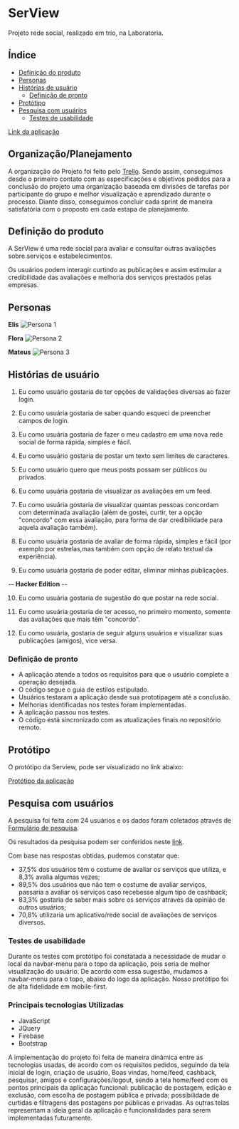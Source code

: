 # SerView
Projeto rede social, realizado em trio, na Laboratoria.

## Índice

* [Definição do produto](#definição-do-produto)
* [Personas](#personas)
* [Histórias de usuário](#Histórias-de-usuário)
  * [Definição de pronto](#Definição-de-pronto)
* [Protótipo](#protótipo)
* [Pesquisa com usuários](#Pesquisa-com-usuários)
  * [Testes de usabilidade](#testes-de-usabilidade)

[Link da aplicação](https://timecast-1557870834786.firebaseapp.com/)

## Organização/Planejamento

A organização do Projeto foi feito pelo [Trello](https://trello.com/b/qOxnn2Hn/rede-social). Sendo assim, conseguimos desde o primeiro contato com as especificações e objetivos pedidos para a conclusão do projeto uma organização baseada em divisões de tarefas por participante do grupo e melhor visualização e aprendizado durante o processo. Diante disso, conseguimos concluir cada sprint de maneira satisfatória com o proposto em cada estapa de planejamento.


## Definição do produto
A SerView é uma rede social para avaliar e consultar outras avaliações sobre serviços e estabelecimentos.

Os usuários podem interagir curtindo as publicações e assim estimular a credibilidade das avaliações e melhoria dos serviços prestados pelas empresas.


## Personas

**Elis**
![Persona 1](public/src/img/persona-elis.jpeg)

**Flora**
![Persona 2](/public/src/img/persona-flora.jpeg)

**Mateus**
![Persona 3](public/src/img/persona-mateus.jpeg)

## Histórias de usuário

1. Eu como usuário gostaria de ter opções de validações diversas ao fazer login.

2. Eu como usuária gostaria de saber quando esqueci de preencher campos de login.
3. Eu como usuária gostaria de fazer o meu cadastro em uma nova rede social de forma rápida, simples e fácil.
4. Eu como usuário gostaria de postar um texto sem limites de caracteres.
5. Eu como usuário quero que meus posts possam ser públicos ou privados.
6. Eu como usuária gostaria de visualizar as avaliações em um feed.
7. Eu como usuária gostaria de visualizar quantas pessoas concordam com determinada avaliação (além de gostei, curtir, ter a opção "concordo" com essa avaliação, para forma de dar credibilidade para aquela avaliação também).
8. Eu como usuária gostaria de avaliar de forma rápida, simples e fácil (por exemplo por estrelas,mas também com opção de relato textual da experiência).
9. Eu como usuária gostaria de poder editar, eliminar minhas publicações.

-- **Hacker Edition** -- 

10. Eu como usuária gostaria de sugestão do que postar na rede social.

11. Eu como usuária gostaria de ter acesso, no primeiro momento, somente das avaliações que mais têm "concordo".

12. Eu como usuária, gostaria de seguir alguns usuários e visualizar suas publicações (amigos), vice versa.


### Definição de pronto

* A aplicação atende a todos os requisitos para que o usuário complete a operação desejada.
* O código segue o guia de estilos estipulado.
* Usuários testaram a aplicação desde sua prototipagem até a conclusão.
* Melhorias identificadas nos testes foram implementadas.
* A aplicação passou nos testes.
* O código está sincronizado com as atualizações finais no repositório remoto.


## Protótipo

O protótipo da Serview, pode ser visualizado no link abaixo:

[Protótipo da aplicação](https://marvelapp.com/4h44fca)

## Pesquisa com usuários
  A pesquisa foi feita com 24 usuários e os dados foram coletados através de [Formulário de pesquisa](https://docs.google.com/forms/d/e/1FAIpQLSfDOZbfNN8p-GSgj2NvS4w2G5F3ycRkkmwtvty7NMaTUAe5vQ/viewform).
  
  Os resultados da pesquisa podem ser conferidos neste [link](https://docs.google.com/forms/d/1tN4QN1y_VHFamTrZgpaZWNbbaCZYYywVSCooYPodrAQ/edit).

  Com base nas respostas obtidas, pudemos constatar que:
  * 37,5% dos usuários têm o costume de avaliar os serviços que utiliza, e 8,3% avalia algumas vezes;
  * 89,5% dos usuários que não tem o costume de avaliar serviços, passaria a avaliar os serviços caso recebesse algum tipo de cashback;
  * 83,3% gostaria de saber mais sobre os serviços através da opinião de outros usuários;
  * 70,8% utilizaria um aplicativo/rede social de avaliações de serviços diversos.
  
### Testes de usabilidade
  Durante os testes com protótipo foi constatada a necessidade de mudar o local da navbar-menu para o topo da aplicação, pois seria de melhor visualização do usuário.
  De acordo com essa sugestão, mudamos a navbar-menu para o topo, abaixo do logo da aplicação.
  Nosso protótipo foi de alta fidelidade em mobile-first.

### Principais tecnologias Utilizadas
* JavaScript
* JQuery
* Firebase
* Bootstrap

A implementação do projeto foi feita de maneira dinâmica entre as tecnologias usadas, de acordo com os requisitos pedidos, seguindo da tela inicial de login, criação de usuário, Boas vindas, home/feed, cashback, pesquisar, amigos e configurações/logout, sendo a tela home/feed com os pontos principais da aplicação funcional: publicação de postagem, edição e exclusão, com escolha de postagem pública e privada; possibilidade de curtidas e filtragens das postagens por públicas e privadas. As outras telas representam a ideia geral da aplicação e funcionalidades para serem implementadas futuramente.
